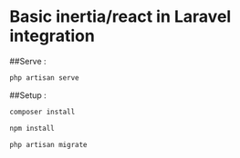 # Basic inertia/react in Laravel integration

##Serve :

```sh
php artisan serve
```

##Setup :

```sh
composer install
```

```sh
npm install
```

```sh
php artisan migrate
```
